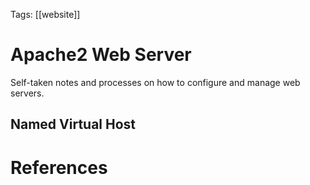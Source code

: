 Tags: [[website]]
# Apache2 Web Server

Self-taken notes and processes on how to configure and manage web servers.

## Named Virtual Host

# References

